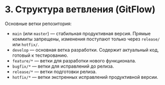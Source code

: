 # 3. Структура ветвления (GitFlow)

Основные ветки репозитория:

- `main` (или `master`) — стабильная продуктивная версия. Прямые коммиты запрещены, изменения поступают только через `release/` или `hotfix/`.
- `develop` — основная ветка разработки. Содержит актуальный код, готовый к тестированию.
- `feature/*` — ветки для разработки нового функционала.
- `bugfix/*` — ветки для исправлений до релиза.
- `release/*` — ветки подготовки релиза.
- `hotfix/*` — ветки экстренных исправлений продуктивной версии.
